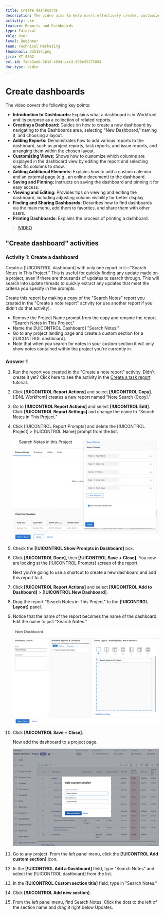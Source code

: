 ```yaml
---
title: Create dashboards
description: The video aims to help users effectively create, customize, and manage dashboards in Workfront to monitor and share project-related data. 
activity: use
feature: Reports and Dashboards
type: Tutorial
role: User
level: Beginner
team: Technical Marketing
thumbnail: 335157.png
jira: KT-8862
exl-id: 7adc2aeb-6618-4894-acc3-298e35175854
doc-type: video
---
```

# Create dashboards

The video covers the following key points:

* **Introduction to Dashboards:** Explains what a dashboard is in Workfront and its purpose as a collection of related reports. ​
* **Creating a Dashboard:** Guides on how to create a new dashboard by navigating to the Dashboards area, selecting "New Dashboard," naming it, and choosing a layout. ​
* **Adding Reports:** Demonstrates how to add various reports to the dashboard, such as project reports, task reports, and issue reports, and arranging them within the chosen layout. ​
* **Customizing Views:** Shows how to customize which columns are displayed in the dashboard view by editing the report and selecting specific columns to show. ​
* **Adding Additional Elements:** Explains how to add a custom calendar and an external page (e.g., an online document) to the dashboard. ​
* **Saving and Pinning:** Instructs on saving the dashboard and pinning it for easy access. ​
* **Viewing and Editing:** Provides tips on viewing and editing the dashboard, including adjusting column visibility for better display. ​
* **Finding and Sharing Dashboards:** Describes how to find dashboards via the main menu, add them to favorites, and share them with other users. ​
* **Printing Dashboards:** Explains the process of printing a dashboard. ​


>[!VIDEO](https://video.tv.adobe.com/v/335157/?quality=12&learn=on)


## "Create dashboard" activities

### Activity 1: Create a dashboard

Create a [!UICONTROL dashboard] with only one report in it—"Search Notes in This Project." This is useful for quickly finding any update made on a project, even if there are thousands of updates to search through. This will search into update threads to quickly extract any updates that meet the criteria you specify in the prompts.

Create this report by making a copy of the "Search Notes" report you created in the "Create a note report" activity (or use another report if you didn't do that activity).

* Remove the Project Name prompt from the copy and rename the report "Search Notes in This Project."
* Name the [!UICONTROL Dashboard] "Search Notes."
* Go to any project landing page and create a custom section for a [!UICONTROL dashboard].
* Note that when you search for notes in your custom section it will only show notes contained within the project you're currently in.

### Answer 1

1. Run the report you created in the "Create a note report" activity. Didn't create it yet? Click here to see the activity in the [Create a task report](https://experienceleague.adobe.com/en/docs/workfront-learn/tutorials-workfront/reporting/basic-reporting/create-a-task-report#activity-1-create-a-note-report-with-prompts) tutorial.
1. Click **[!UICONTROL Report Actions]** and select **[!UICONTROL Copy]**. [!DNL Workfront] creates a new report named "Note Search (Copy)."
1. Go to **[!UICONTROL Report Actions]** and select **[!UICONTROL Edit]**. Click **[!UICONTROL Report Settings]** and change the name to "Search Notes in This Project."
1. Click [!UICONTROL Report Prompts] and delete the [!UICONTROL Project] > [!UICONTROL Name] prompt from the list.

   ![An image of the screen to create a new dashboard](assets/edit-report-prompts.png)

1. Check the **[!UICONTROL Show Prompts in Dashboard]** box.
1. Click **[!UICONTROL Done]**, then **[!UICONTROL Save + Close]**. You now are looking at the [!UICONTROL Prompts] screen of the report.

   Next you're going to use a shortcut to create a new dashboard and add this report to it.

1. Click **[!UICONTROL Report Actions]** and select **[!UICONTROL Add to Dashboard]** > **[!UICONTROL New Dashboard]**.
1. Drag the report "Search Notes in This Project" to the **[!UICONTROL Layout]** panel.
1. Notice that the name of the report becomes the name of the dashboard. Edit the name to just "Search Notes."

   ![An image of the screen to create a new dashboard](assets/create-dashboard.png)

1. Click **[!UICONTROL Save + Close]**.

   Now add the dashboard to a project page.

   ![An image of the screen to create a new dashboard](assets/add-custom-section.png)

1. Go to any project. From the left panel menu, click the **[!UICONTROL Add custom section]** icon.
1. In the **[!UICONTROL Add a Dashboard]** field, type "Search Notes" and select the [!UICONTROL dashboard] from the list.
1. In the **[!UICONTROL Custom section title]** field, type in "Search Notes."
1. Click **[!UICONTROL Add new section]**.
1. From the left panel menu, find Search Notes. Click the dots to the left of the section name and drag it right below Updates.
